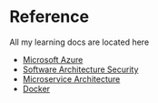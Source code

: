 # Reference
All my learning docs are located here

- [Microsoft Azure](Cloud/README.md)
- [Software Architecture Security](Security/README.md)
- [Microservice Architecture](Architecture/Microservices/README.md)
- [Docker](Docker/README.md)
